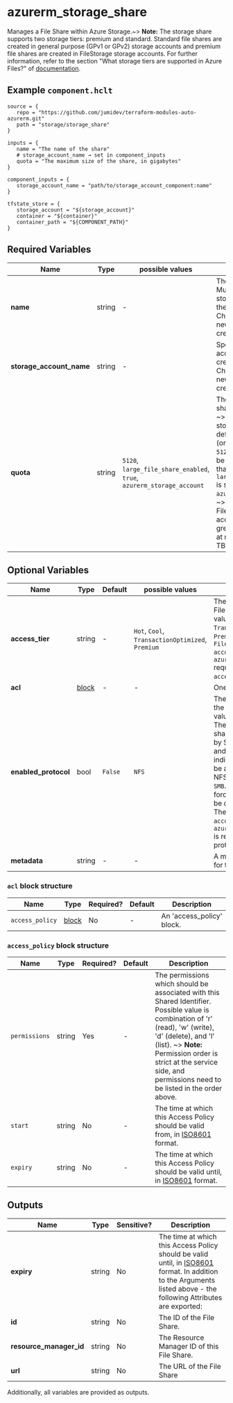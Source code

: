# azurerm_storage_share

Manages a File Share within Azure Storage.~> **Note:** The storage share supports two storage tiers: premium and standard. Standard file shares are created in general purpose (GPv1 or GPv2) storage accounts and premium file shares are created in FileStorage storage accounts. For further information, refer to the section "What storage tiers are supported in Azure Files?" of [documentation](https://docs.microsoft.com/azure/storage/files/storage-files-faq#general).

## Example `component.hclt`

```hcl
source = {
   repo = "https://github.com/jumidev/terraform-modules-auto-azurerm.git"   
   path = "storage/storage_share"   
}

inputs = {
   name = "The name of the share"   
   # storage_account_name → set in component_inputs
   quota = "The maximum size of the share, in gigabytes"   
}

component_inputs = {
   storage_account_name = "path/to/storage_account_component:name"   
}

tfstate_store = {
   storage_account = "${storage_account}"   
   container = "${container}"   
   container_path = "${COMPONENT_PATH}"   
}

```

## Required Variables

| Name | Type |  possible values |  Description |
| ---- | --------- |  ----------- | ----------- |
| **name** | string |  -  |  The name of the share. Must be unique within the storage account where the share is located. Changing this forces a new resource to be created. | 
| **storage_account_name** | string |  -  |  Specifies the storage account in which to create the share. Changing this forces a new resource to be created. | 
| **quota** | string |  `5120`, `large_file_share_enabled`, `true`, `azurerm_storage_account`  |  The maximum size of the share, in gigabytes. ~>**NOTE:** For Standard storage accounts, by default this must be `1` GB (or higher) and at most `5120` GB (`5` TB). This can be set to a value larger than `5120` GB if `large_file_share_enabled` is set to `true` in the parent `azurerm_storage_account`. ~>**NOTE:** For Premium FileStorage storage accounts, this must be greater than `100` GB and at most `102400` GB (`100` TB). | 

## Optional Variables

| Name | Type |  Default  |  possible values |  Description |
| ---- | --------- |  ----------- | ----------- | ----------- |
| **access_tier** | string |  -  |  `Hot`, `Cool`, `TransactionOptimized`, `Premium`  |  The access tier of the File Share. Possible values are `Hot`, `Cool` and `TransactionOptimized`, `Premium`. ~>**NOTE:** The `FileStorage` `account_kind` of the `azurerm_storage_account` requires `Premium` `access_tier`. | 
| **acl** | [block](#acl-block-structure) |  -  |  -  |  One or more `acl` blocks. | 
| **enabled_protocol** | bool |  `False`  |  `NFS`  |  The protocol used for the share. Possible values are `SMB` and `NFS`. The `SMB` indicates the share can be accessed by SMBv3.0, SMBv2.1 and REST. The `NFS` indicates the share can be accessed by NFSv4.1. Defaults to `SMB`. Changing this forces a new resource to be created. ~>**NOTE:** The `FileStorage` `account_kind` of the `azurerm_storage_account` is required for the `NFS` protocol. | 
| **metadata** | string |  -  |  -  |  A mapping of MetaData for this File Share. | 

### `acl` block structure

| Name | Type | Required? | Default | Description |
| ---- | ---- | --------- | ------- | ----------- |
| `access_policy` | [block](#access_policy-block-structure) | No | - | An 'access_policy' block. |

### `access_policy` block structure

| Name | Type | Required? | Default | Description |
| ---- | ---- | --------- | ------- | ----------- |
| `permissions` | string | Yes | - | The permissions which should be associated with this Shared Identifier. Possible value is combination of 'r' (read), 'w' (write), 'd' (delete), and 'l' (list). ~> **Note:** Permission order is strict at the service side, and permissions need to be listed in the order above. |
| `start` | string | No | - | The time at which this Access Policy should be valid from, in [ISO8601](https://en.wikipedia.org/wiki/ISO_8601) format. |
| `expiry` | string | No | - | The time at which this Access Policy should be valid until, in [ISO8601](https://en.wikipedia.org/wiki/ISO_8601) format. |



## Outputs

| Name | Type | Sensitive? | Description |
| ---- | ---- | --------- | --------- |
| **expiry** | string | No  | The time at which this Access Policy should be valid until, in [ISO8601](https://en.wikipedia.org/wiki/ISO_8601) format. In addition to the Arguments listed above - the following Attributes are exported: | 
| **id** | string | No  | The ID of the File Share. | 
| **resource_manager_id** | string | No  | The Resource Manager ID of this File Share. | 
| **url** | string | No  | The URL of the File Share | 

Additionally, all variables are provided as outputs.
